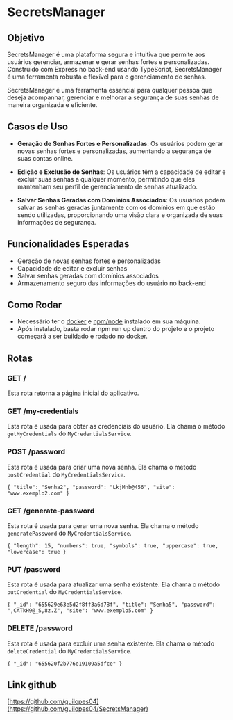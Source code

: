 # SecretsManager

## Objetivo

SecretsManager é uma plataforma segura e intuitiva que permite aos usuários gerenciar, armazenar e gerar senhas fortes e personalizadas. Construído com Express no back-end usando TypeScript, SecretsManager é uma ferramenta robusta e flexível para o gerenciamento de senhas.

SecretsManager é uma ferramenta essencial para qualquer pessoa que deseja acompanhar, gerenciar e melhorar a segurança de suas senhas de maneira organizada e eficiente.

## Casos de Uso

- **Geração de Senhas Fortes e Personalizadas**: Os usuários podem gerar novas senhas fortes e personalizadas, aumentando a segurança de suas contas online.

- **Edição e Exclusão de Senhas**: Os usuários têm a capacidade de editar e excluir suas senhas a qualquer momento, permitindo que eles mantenham seu perfil de gerenciamento de senhas atualizado.

- **Salvar Senhas Geradas com Domínios Associados**: Os usuários podem salvar as senhas geradas juntamente com os domínios em que estão sendo utilizadas, proporcionando uma visão clara e organizada de suas informações de segurança.

## Funcionalidades Esperadas

- Geração de novas senhas fortes e personalizadas
- Capacidade de editar e excluir senhas
- Salvar senhas geradas com domínios associados
- Armazenamento seguro das informações do usuário no back-end

## Como Rodar

- Necessário ter o [docker](https://docs.docker.com/compose/install/) e [npm/node](https://nodejs.org/en/download) instalado em sua máquina.
- Após instalado, basta rodar npm run up dentro do projeto e o projeto começará a ser buildado e rodado no docker.

## Rotas

### GET /

Esta rota retorna a página inicial do aplicativo.

### GET /my-credentials

Esta rota é usada para obter as credenciais do usuário. Ela chama o método `getMyCredentials` do `MyCredentialsService`.

### POST /password

Esta rota é usada para criar uma nova senha. Ela chama o método `postCredential` do `MyCredentialsService`.

`{
	"title": "Senha2",
	"password": "LkjMnb@456",
	"site": "www.exemplo2.com"
}`

### GET /generate-password

Esta rota é usada para gerar uma nova senha. Ela chama o método `generatePassword` do `MyCredentialsService`.

`{
	"length": 15,
	"numbers": true,
	"symbols": true,
	"uppercase": true,
	"lowercase": true
}`

### PUT /password

Esta rota é usada para atualizar uma senha existente. Ela chama o método `putCredential` do `MyCredentialsService`.

`{
	"_id": "655629e63e5d2f8ff3a6d78f",
	"title": "Senha5",
	"password": ",CATkH9@_S,8z.Z",
"site": "www.exemplo5.com"
}`

### DELETE /password

Esta rota é usada para excluir uma senha existente. Ela chama o método `deleteCredential` do `MyCredentialsService`.

`{
	"_id": "655620f2b776e19109a5dfce"
}`

## Link github

[https://github.com/guilopes04](https://github.com/guilopes04/SecretsManager)
